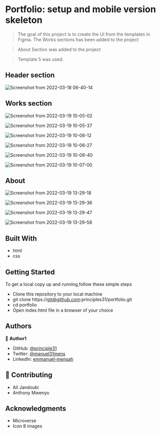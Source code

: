 
# Portfolio: setup and mobile version skeleton
> The goal of this project is to create the UI from the templates in Figma. 
> The Works sections has been added to the project

> About Section was added to the project

> Template 5 was used.
> 
## Header section
![Screenshot from 2022-03-18 06-40-14](https://user-images.githubusercontent.com/90258833/159013418-05a2a1d9-3739-42a7-941d-022083126338.png)

## Works section
![Screenshot from 2022-03-19 10-05-02](https://user-images.githubusercontent.com/90258833/159131196-0399c6fb-87fb-44ba-979b-f6f1d6de1ba0.png)

![Screenshot from 2022-03-19 10-05-37](https://user-images.githubusercontent.com/90258833/159131206-266ec327-2891-408a-8fe0-06a78beb077d.png)

![Screenshot from 2022-03-19 10-06-12](https://user-images.githubusercontent.com/90258833/159131218-c71af6f6-a5a9-4627-a6bd-8ab9f00bca75.png)

![Screenshot from 2022-03-19 10-06-27](https://user-images.githubusercontent.com/90258833/159131223-2bcf5fcd-2414-4085-8798-5a35d99f8592.png)

![Screenshot from 2022-03-19 10-06-40](https://user-images.githubusercontent.com/90258833/159131229-8c4a3f6c-5198-4627-abea-1244e07c226e.png)

![Screenshot from 2022-03-19 10-07-00](https://user-images.githubusercontent.com/90258833/159131233-cab92679-99aa-4eb4-a062-07b34a64b515.png)

## About 

![Screenshot from 2022-03-19 13-29-18](https://user-images.githubusercontent.com/90258833/159137489-3d18a36e-b852-4c29-838c-710641dc387d.png)

![Screenshot from 2022-03-19 13-29-36](https://user-images.githubusercontent.com/90258833/159137492-390806a2-39fe-43e2-96dc-e82743a09ec5.png)

![Screenshot from 2022-03-19 13-29-47](https://user-images.githubusercontent.com/90258833/159137496-9350a2e4-4086-4c4f-9c0b-31dbdc51c3fc.png)

![Screenshot from 2022-03-19 13-29-58](https://user-images.githubusercontent.com/90258833/159137503-151e0357-be60-40e6-b4bc-eed3206e1c38.png)


## Built With


- html
- css

## Getting Started
To get a local copy up and running,follow these simple steps

- Clone this repository to your local machine
- git clone https://git@github.com:principles31/portfolio.git
- cd portfolio
- Open index.html file in a browser of your choice

## Authors

👤 **Author1**

- GitHub: [@principle31](https://github.com/principles31)
- Twitter: [@manuel31mens](https://Twiter.com/@Manuel31mens)
- LinkedIn: [emmanuel-mensah](www.linkedin.com/in/emmanuel-mensah-6a044922a)

## 🤝 Contributing

- Ali Jandoubi
- Anthony Mwenyo

## Acknowledgments

- Microverse
- Icon 8 images


